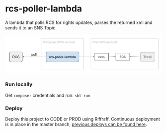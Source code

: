# rcs-poller-lambda

A lambda that polls RCS for rights updates, parses the returned xml and sends it to an SNS Topic.

![Architecture Diagram](rcs-poller-architecture.png?raw=true)

### Run locally
Get `composer` credentials and run: `sbt run`

### Deploy

Deploy this project to CODE or PROD using Riffraff. Continuous deployment is in place in the master branch, [previous deploys can be found here](https://riffraff.gutools.co.uk/deployment/history?projectName=rcs-poller-lambda&page=1).